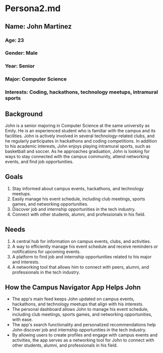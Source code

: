 ﻿
# Persona2.md

## Name: John Martinez

### Age: 23

### Gender: Male

### Year: Senior

### Major: Computer Science

### Interests: Coding, hackathons, technology meetups, intramural sports

## Background

John is a senior majoring in Computer Science at the same university as Emily. He is an experienced student who is familiar with the campus and its facilities. John is actively involved in several technology-related clubs, and he regularly participates in hackathons and coding competitions. In addition to his academic interests, John enjoys playing intramural sports, such as basketball and soccer. As he approaches graduation, John is looking for ways to stay connected with the campus community, attend networking events, and find job opportunities.

## Goals

1.  Stay informed about campus events, hackathons, and technology meetups.
2.  Easily manage his event schedule, including club meetings, sports games, and networking opportunities.
3.  Discover job and internship opportunities in the tech industry.
4.  Connect with other students, alumni, and professionals in his field.

## Needs

1.  A central hub for information on campus events, clubs, and activities.
2.  A way to efficiently manage his event schedule and receive reminders or notifications for upcoming events.
3.  A platform to find job and internship opportunities related to his major and interests.
4.  A networking tool that allows him to connect with peers, alumni, and professionals in the tech industry.

## How the Campus Navigator App Helps John

-   The app's main feed keeps John updated on campus events, hackathons, and technology meetups that align with his interests.
-   The personal dashboard allows John to manage his event schedule, including club meetings, sports games, and networking opportunities, with ease.
-   The app's search functionality and personalized recommendations help John discover job and internship opportunities in the tech industry.
-   By allowing users to create profiles and engage with campus events and activities, the app serves as a networking tool for John to connect with other students, alumni, and professionals in his field.
